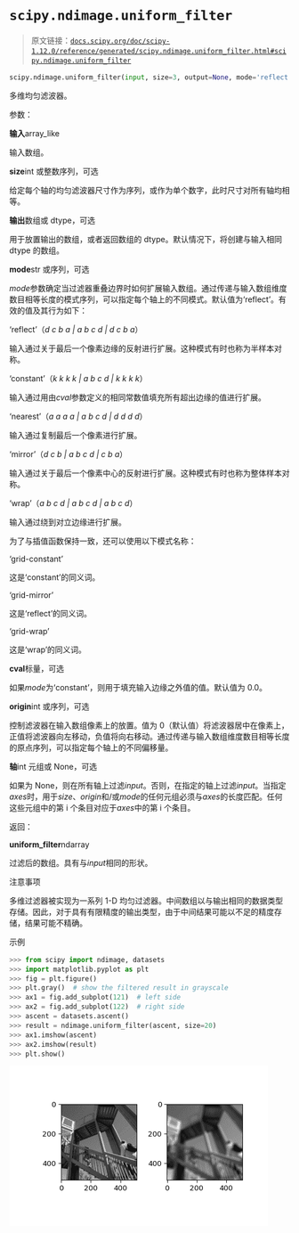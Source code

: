 # `scipy.ndimage.uniform_filter`

> 原文链接：[`docs.scipy.org/doc/scipy-1.12.0/reference/generated/scipy.ndimage.uniform_filter.html#scipy.ndimage.uniform_filter`](https://docs.scipy.org/doc/scipy-1.12.0/reference/generated/scipy.ndimage.uniform_filter.html#scipy.ndimage.uniform_filter)

```py
scipy.ndimage.uniform_filter(input, size=3, output=None, mode='reflect', cval=0.0, origin=0, *, axes=None)
```

多维均匀滤波器。

参数：

**输入**array_like

输入数组。

**size**int 或整数序列，可选

给定每个轴的均匀滤波器尺寸作为序列，或作为单个数字，此时尺寸对所有轴均相等。

**输出**数组或 dtype，可选

用于放置输出的数组，或者返回数组的 dtype。默认情况下，将创建与输入相同 dtype 的数组。

**mode**str 或序列，可选

*mode*参数确定当过滤器重叠边界时如何扩展输入数组。通过传递与输入数组维度数目相等长度的模式序列，可以指定每个轴上的不同模式。默认值为‘reflect’。有效的值及其行为如下：

‘reflect’（*d c b a | a b c d | d c b a*）

输入通过关于最后一个像素边缘的反射进行扩展。这种模式有时也称为半样本对称。

‘constant’（*k k k k | a b c d | k k k k*）

输入通过用由*cval*参数定义的相同常数值填充所有超出边缘的值进行扩展。

‘nearest’（*a a a a | a b c d | d d d d*）

输入通过复制最后一个像素进行扩展。

‘mirror’（*d c b | a b c d | c b a*）

输入通过关于最后一个像素中心的反射进行扩展。这种模式有时也称为整体样本对称。

‘wrap’（*a b c d | a b c d | a b c d*）

输入通过绕到对立边缘进行扩展。

为了与插值函数保持一致，还可以使用以下模式名称：

‘grid-constant’

这是‘constant’的同义词。

‘grid-mirror’

这是‘reflect’的同义词。

‘grid-wrap’

这是‘wrap’的同义词。

**cval**标量，可选

如果*mode*为‘constant’，则用于填充输入边缘之外值的值。默认值为 0.0。

**origin**int 或序列，可选

控制滤波器在输入数组像素上的放置。值为 0（默认值）将滤波器居中在像素上，正值将滤波器向左移动，负值将向右移动。通过传递与输入数组维度数目相等长度的原点序列，可以指定每个轴上的不同偏移量。

**轴**int 元组或 None，可选

如果为 None，则在所有轴上过滤*input*。否则，在指定的轴上过滤*input*。当指定*axes*时，用于*size*、*origin*和/或*mode*的任何元组必须与*axes*的长度匹配。任何这些元组中的第 i 个条目对应于*axes*中的第 i 个条目。

返回：

**uniform_filter**ndarray

过滤后的数组。具有与*input*相同的形状。

注意事项

多维过滤器被实现为一系列 1-D 均匀过滤器。中间数组以与输出相同的数据类型存储。因此，对于具有有限精度的输出类型，由于中间结果可能以不足的精度存储，结果可能不精确。

示例

```py
>>> from scipy import ndimage, datasets
>>> import matplotlib.pyplot as plt
>>> fig = plt.figure()
>>> plt.gray()  # show the filtered result in grayscale
>>> ax1 = fig.add_subplot(121)  # left side
>>> ax2 = fig.add_subplot(122)  # right side
>>> ascent = datasets.ascent()
>>> result = ndimage.uniform_filter(ascent, size=20)
>>> ax1.imshow(ascent)
>>> ax2.imshow(result)
>>> plt.show() 
```

![../../_images/scipy-ndimage-uniform_filter-1.png](img/6ddd32ee49441a57c603c53de7faebf0.png)
